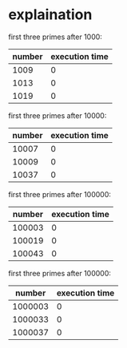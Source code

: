 # explaination

first three primes after 1000:

number | execution time
--- | ---
1009 | 0
1013 | 0
1019 | 0

first three primes after 10000:

number | execution time
--- | ---
10007 | 0
10009 | 0
10037 | 0

first three primes after 100000:

number | execution time
--- | ---
100003 | 0
100019 | 0
100043 | 0

first three primes after 100000:

number | execution time
--- | ---
1000003 | 0
1000033 | 0
1000037 | 0



